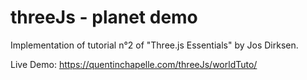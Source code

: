 # threeJs - planet demo

Implementation of tutorial n°2 of "Three.js Essentials" by Jos Dirksen. 

Live Demo: https://quentinchapelle.com/threeJs/worldTuto/
